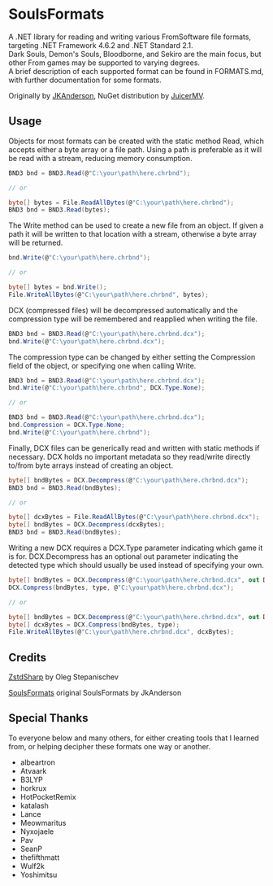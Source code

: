 # SoulsFormats

A .NET library for reading and writing various FromSoftware file formats, targeting .NET Framework 4.6.2 and .NET Standard 2.1.  
Dark Souls, Demon's Souls, Bloodborne, and Sekiro are the main focus, but other From games may be supported to varying degrees.  
A brief description of each supported format can be found in FORMATS.md, with further documentation for some formats.

Originally by [JKAnderson](https://github.com/JKAnderson), NuGet distribution by [JuicerMV](https://github.com/JuicerMV).

## Usage

Objects for most formats can be created with the static method Read, which accepts either a byte array or a file path. Using a path is preferable as it will be read with a stream, reducing memory consumption.

```cs
BND3 bnd = BND3.Read(@"C:\your\path\here.chrbnd");

// or

byte[] bytes = File.ReadAllBytes(@"C:\your\path\here.chrbnd");
BND3 bnd = BND3.Read(bytes);
```

The Write method can be used to create a new file from an object. If given a path it will be written to that location with a stream, otherwise a byte array will be returned.

```cs
bnd.Write(@"C:\your\path\here.chrbnd");

// or

byte[] bytes = bnd.Write();
File.WriteAllBytes(@"C:\your\path\here.chrbnd", bytes);
```

DCX (compressed files) will be decompressed automatically and the compression type will be remembered and reapplied when writing the file.

```cs
BND3 bnd = BND3.Read(@"C:\your\path\here.chrbnd.dcx");
bnd.Write(@"C:\your\path\here.chrbnd.dcx");
```

The compression type can be changed by either setting the Compression field of the object, or specifying one when calling Write.

```cs
BND3 bnd = BND3.Read(@"C:\your\path\here.chrbnd.dcx");
bnd.Write(@"C:\your\path\here.chrbnd", DCX.Type.None);

// or

BND3 bnd = BND3.Read(@"C:\your\path\here.chrbnd.dcx");
bnd.Compression = DCX.Type.None;
bnd.Write(@"C:\your\path\here.chrbnd");
```

Finally, DCX files can be generically read and written with static methods if necessary. DCX holds no important metadata so they read/write directly to/from byte arrays instead of creating an object.

```cs
byte[] bndBytes = DCX.Decompress(@"C:\your\path\here.chrbnd.dcx");
BND3 bnd = BND3.Read(bndBytes);

// or

byte[] dcxBytes = File.ReadAllBytes(@"C:\your\path\here.chrbnd.dcx");
byte[] bndBytes = DCX.Decompress(dcxBytes);
BND3 bnd = BND3.Read(bndBytes);
```

Writing a new DCX requires a DCX.Type parameter indicating which game it is for. DCX.Decompress has an optional out parameter indicating the detected type which should usually be used instead of specifying your own.

```cs
byte[] bndBytes = DCX.Decompress(@"C:\your\path\here.chrbnd.dcx", out DCX.Type type);
DCX.Compress(bndBytes, type, @"C:\your\path\here.chrbnd.dcx");

// or

byte[] bndBytes = DCX.Decompress(@"C:\your\path\here.chrbnd.dcx", out DCX.Type type);
byte[] dcxBytes = DCX.Compress(bndBytes, type);
File.WriteAllBytes(@"C:\your\path\here.chrbnd.dcx", dcxBytes);
```

## Credits

[ZstdSharp](https://github.com/oleg-st/ZstdSharp) by Oleg Stepanischev

[SoulsFormats](https://github.com/JKAnderson/SoulsFormats) original SoulsFormats by JkAnderson

## Special Thanks

To everyone below and many others, for either creating tools that I learned from, or helping decipher these formats one way or another.

-   albeartron
-   Atvaark
-   B3LYP
-   horkrux
-   HotPocketRemix
-   katalash
-   Lance
-   Meowmaritus
-   Nyxojaele
-   Pav
-   SeanP
-   thefifthmatt
-   Wulf2k
-   Yoshimitsu
